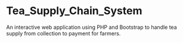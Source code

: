 # Tea_Supply_Chain_System
An interactive web application using PHP and Bootstrap to handle tea supply from collection to payment for farmers. 
